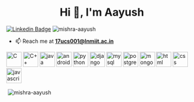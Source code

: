 <h1 align="center">Hi 👋, I'm Aayush</h1>

[![Linkedin Badge](https://img.shields.io/badge/-aayushmishra-blue?style=flat-square&logo=Linkedin&logoColor=white&link=https://www.linkedin.com/in/aayushmishra/)](https://www.linkedin.com/in/aayushmishra/) <img src="https://komarev.com/ghpvc/?username=mishra-aayush" alt="mishra-aayush" />

- 📫 Reach me at **17ucs001@lnmiit.ac.in**

<p align="left"><img src="https://devicon.dev/devicon.git/icons/c/c-original.svg" alt="C" width="40" height="40"/> <img src="https://devicon.dev/devicon.git/icons/cplusplus/cplusplus-original.svg" alt="C++" width="40" height="40"/> <img src="https://devicon.dev/devicon.git/icons/java/java-original-wordmark.svg" alt="java" width="40" height="40"/> <img src="https://devicon.dev/devicon.git/icons/android/android-original-wordmark.svg" alt="android" width="40" height="40"/> <img src="https://devicon.dev/devicon.git/icons/python/python-original.svg" alt="python" width="40" height="40"/> <img src="https://devicon.dev/devicon.git/icons/django/django-original.svg" alt="django" width="40" height="40"/> <img src="https://devicon.dev/devicon.git/icons/mysql/mysql-original-wordmark.svg" alt="mysql" width="40" height="40"/> <img src="https://devicons.github.io/devicon/devicon.git/icons/postgresql/postgresql-original-wordmark.svg" alt="postgresql" width="40" height="40"/> <img src="https://devicon.dev/devicon.git/icons/mongodb/mongodb-original-wordmark.svg" alt="mongodb" width="40" height="40"/> <img src="https://devicon.dev/devicon.git/icons/html5/html5-original-wordmark.svg" alt="html" width="40" height="40"/> <img src="https://devicon.dev/devicon.git/icons/css3/css3-original-wordmark.svg" alt="css" width="40" height="40"/> <img src="https://devicon.dev/devicon.git/icons/javascript/javascript-original.svg" alt="javascript" width="40" height="40"/></p>

<p>&nbsp;<img align="center" src="https://github-readme-stats.vercel.app/api?username=mishra-aayush&show_icons=true&count_private=true" alt="mishra-aayush" /></p>
